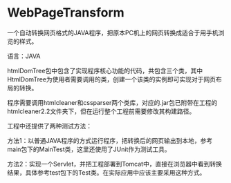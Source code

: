 # WebPageTransform

一个自动转换网页格式的JAVA程序，把原本PC机上的网页转换成适合于用手机浏览的样式。

语言：JAVA

htmlDomTree包中包含了实现程序核心功能的代码，共包含三个类，其中HtmlDomTree为使用者需要调用的类，创建一个该类的实例即可实现对于网页布局的转换。

程序需要调用htmlcleaner和cssparser两个类库，对应的.jar包已附带在工程的htmlcleaner2.2文件夹下，但在运行整个工程前需要修改其构建路径。

工程中还提供了两种测试方法：

方法1：以普通JAVA程序的方式运行程序，把转换后的网页输出到本地，参考main包下的MainTest类，这里还使用了JUnit作为测试工具。

方法2：实现一个Servlet，并把工程部署到Tomcat中，直接在浏览器中看到转换结果，具体参考test包下的Test类。在实际应用中应该主要采用这种方式。
